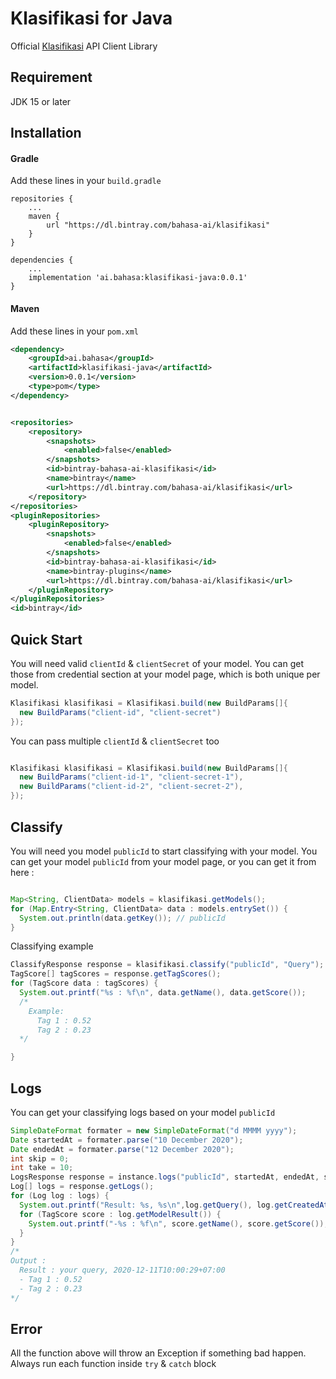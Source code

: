 # Klasifikasi for Java

Official [Klasifikasi](https://klasifikasi.com/) API Client Library

## Requirement
JDK 15 or later

## Installation

#### Gradle
Add these lines in your `build.gradle`
```
repositories {
    ...
    maven {
        url "https://dl.bintray.com/bahasa-ai/klasifikasi"
    }
}

dependencies {
    ...
    implementation 'ai.bahasa:klasifikasi-java:0.0.1'
}

```

#### Maven
Add these lines in your `pom.xml`
```xml
<dependency>
    <groupId>ai.bahasa</groupId>
    <artifactId>klasifikasi-java</artifactId>
    <version>0.0.1</version>
    <type>pom</type>
</dependency>


<repositories>
    <repository>
        <snapshots>
            <enabled>false</enabled>
        </snapshots>
        <id>bintray-bahasa-ai-klasifikasi</id>
        <name>bintray</name>
        <url>https://dl.bintray.com/bahasa-ai/klasifikasi</url>
    </repository>
</repositories>
<pluginRepositories>
    <pluginRepository>
        <snapshots>
            <enabled>false</enabled>
        </snapshots>
        <id>bintray-bahasa-ai-klasifikasi</id>
        <name>bintray-plugins</name>
        <url>https://dl.bintray.com/bahasa-ai/klasifikasi</url>
    </pluginRepository>
</pluginRepositories>
<id>bintray</id>

```

## Quick Start

You will need valid `clientId` & `clientSecret` of your model. You can get those
from credential section at your model page, which is both unique per model.

```java
Klasifikasi klasifikasi = Klasifikasi.build(new BuildParams[]{
  new BuildParams("client-id", "client-secret")
});

```
You can pass multiple `clientId` & `clientSecret` too

```java

Klasifikasi klasifikasi = Klasifikasi.build(new BuildParams[]{
  new BuildParams("client-id-1", "client-secret-1"),
  new BuildParams("client-id-2", "client-secret-2"),
});

```

## Classify
You will need you model `publicId` to start classifying with your model. You can get your model `publicId` from your model page, or you can get it from here :
```java

Map<String, ClientData> models = klasifikasi.getModels();
for (Map.Entry<String, ClientData> data : models.entrySet()) {
  System.out.println(data.getKey()); // publicId
}
```

Classifying example
```java
ClassifyResponse response = klasifikasi.classify("publicId", "Query");
TagScore[] tagScores = response.getTagScores();
for (TagScore data : tagScores) {
  System.out.printf("%s : %f\n", data.getName(), data.getScore());
  /*
    Example:
      Tag 1 : 0.52
      Tag 2 : 0.23
  */

}
```

## Logs
You can get your classifying logs based on your model `publicId`
```java
SimpleDateFormat formater = new SimpleDateFormat("d MMMM yyyy");
Date startedAt = formater.parse("10 December 2020");
Date endedAt = formater.parse("12 December 2020");
int skip = 0;
int take = 10;
LogsResponse response = instance.logs("publicId", startedAt, endedAt, skip, take);
Log[] logs = response.getLogs();
for (Log log : logs) {
  System.out.printf("Result: %s, %s\n",log.getQuery(), log.getCreatedAt());
  for (TagScore score : log.getModelResult()) {
    System.out.printf("-%s : %f\n", score.getName(), score.getScore());
  }
}
/*
Output :
  Result : your query, 2020-12-11T10:00:29+07:00
  - Tag 1 : 0.52
  - Tag 2 : 0.23
*/
```

## Error

All the function above will throw an Exception if something bad happen. Always run
each function inside `try` & `catch` block
